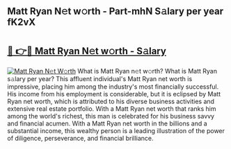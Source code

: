 ## Matt Ryan N𝚎t w𝚘rth - Part-mhN S𝚊lary per year fK2vX

# <h2><a href="http://gc3por.nevu.top/?p=Matt+Ryan">🔗 👉🔴 Matt Ryan N𝚎t w𝚘rth - S𝚊lary</a></h2>

[![Matt Ryan N𝚎t W𝚘rth](https://i.imgur.com/Oavwk0R.jpeg)](http://gc3por.nevu.top/?p=Matt+Ryan)
What is Matt Ryan n𝚎t w𝚘rth? What is Matt Ryan s𝚊lary per year?
This affluent individual's Matt Ryan net worth is impressive, placing him among the industry's most financially successful. His income from his employment is considerable, but it is eclipsed by Matt Ryan net worth, which is attributed to his diverse business activities and extensive real estate portfolio. With a Matt Ryan net worth that ranks him among the world's richest, this man is celebrated for his business savvy and financial acumen. With a Matt Ryan net worth in the billions and a substantial income, this wealthy person is a leading illustration of the power of diligence, perseverance, and financial brilliance.
